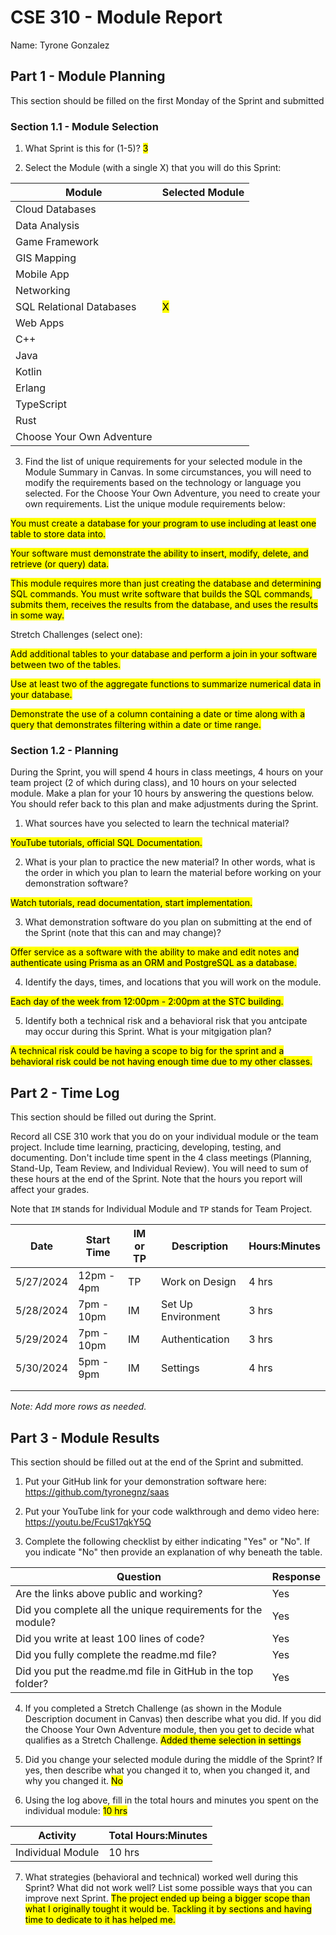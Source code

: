 # CSE 310 - Module Report

Name: Tyrone Gonzalez

## Part 1 - Module Planning

This section should be filled on the first Monday of the Sprint and submitted

### Section 1.1 - Module Selection

1. What Sprint is this for (1-5)? <mark>3

2. Select the Module (with a single X) that you will do this Sprint:

|Module                   |Selected Module|
|-------------------------|---------------|
|Cloud Databases          |               |
|Data Analysis            |               |
|Game Framework           |               |
|GIS Mapping              |               |
|Mobile App               |               |
|Networking               |               |
|SQL Relational Databases |         <mark>    X      |
|Web Apps                 |               |
|C++                      |               |
|Java                     |               |
|Kotlin                   |               |
|Erlang                   |               |
|TypeScript               |               |
|Rust                     |               |
|Choose Your Own Adventure|               |

3. Find the list of unique requirements for your selected module in the Module Summary in Canvas.  In some circumstances, you will need to modify the requirements based on the technology or language you selected.  For the Choose Your Own Adventure, you need to create your own requirements.  List the unique module requirements below:


<mark> You must create a database for your program to use including at least one table to store data into.

<mark> Your software must demonstrate the ability to insert, modify, delete, and retrieve (or query) data.

<mark> This module requires more than just creating the database and determining SQL commands. You must write software that builds the SQL commands, submits them, receives the results from the database, and uses the results in some way.

Stretch Challenges (select one):


<mark> Add additional tables to your database and perform a join in your software between two of the tables.

<mark> Use at least two of the aggregate functions to summarize numerical data in your database.

<mark> Demonstrate the use of a column containing a date or time along with a query that demonstrates filtering within a date or time range.

### Section 1.2 - Planning

During the Sprint, you will spend 4 hours in class meetings, 4 hours on your team project (2 of which during class), and 10 hours on your selected module.  Make a plan for your 10 hours by answering the questions below.  You should refer back to this plan and make adjustments during the Sprint.

1. What sources have you selected to learn the technical material?

<mark>YouTube tutorials, official SQL Documentation.

2. What is your plan to practice the new material?  In other words, what is the order in which you plan to learn the material before working on your demonstration software?

<mark>Watch tutorials, read documentation, start implementation.

3. What demonstration software do you plan on submitting at the end of the Sprint (note that this can and may change)?

<mark>Offer service as a software with the ability to make and edit notes and authenticate using Prisma as an ORM and PostgreSQL as a database.


4. Identify the days, times, and locations that you will work on the module.

<mark>Each day of the week from 12:00pm - 2:00pm at the STC building.

5. Identify both a technical risk and a behavioral risk that you antcipate may occur during this Sprint.  What is your mitgigation plan?

<mark>A technical risk could be having a scope to big for the sprint and a behavioral risk could be not having enough time due to my other classes.

## Part 2 - Time Log

This section should be filled out during the Sprint. 

Record all CSE 310 work that you do on your individual module or the team project.  Include time learning, practicing, developing, testing, and documenting.  Don't include time spent in the 4 class meetings (Planning, Stand-Up, Team Review, and Individual Review).  You will need to sum of these hours at the end of the Sprint. Note that the hours you report will affect your grades.

Note that `IM` stands for Individual Module and `TP` stands for Team Project.  

|Date      |Start Time|IM or TP|Description                                 |Hours:Minutes|
|----------|----------|--------|--------------------------------------------|-------------|
|      5/27/2024    |  12pm - 4pm        |   TP     |   Work on Design                                          |   4 hrs          | 
|   5/28/2024       | 7pm - 10pm         |  IM      |  Set Up Environment                                          |        3 hrs     |
| 5/29/2024         |   7pm - 10pm       |   IM     |   Authentication                                         |  3 hrs           |
|  5/30/2024        | 5pm - 9pm         |  IM      |  Settings                                          | 4 hrs            |
|          |          |        |                                            |             |
|          |          |        |                                            |             |

_Note: Add more rows as needed._


## Part 3 - Module Results

This section should be filled out at the end of the Sprint and submitted.

1. Put your GitHub link for your demonstration software here: https://github.com/tyronegnz/saas

2. Put your YouTube link for your code walkthrough and demo video here: https://youtu.be/FcuS17qkY5Q

3. Complete the following checklist by either indicating "Yes" or "No". If you indicate "No" then provide an explanation of why beneath the table.

|Question                                                    |Response|
|------------------------------------------------------------|--------|
|Are the links above public and working?                     |  Yes      |
|Did you complete all the unique requirements for the module?|    Yes    |
|Did you write at least 100 lines of code?                   |    Yes    |
|Did you fully complete the readme.md file?                  |    Yes    |
|Did you put the readme.md file in GitHub in the top folder? |    Yes    |

4. If you completed a Stretch Challenge (as shown in the Module Description document in Canvas) then describe what you did.  If you did the Choose Your Own Adventure module, then you get to decide what qualifies as a Stretch Challenge. <mark>Added theme selection in settings

5. Did you change your selected module during the middle of the Sprint?  If yes, then describe what you changed it to, when you changed it, and why you changed it. <mark>No

6. Using the log above, fill in the total hours and minutes you spent on the individual module: <mark> 10 hrs

|Activity         |Total Hours:Minutes|
|-----------------|-------------------|
|Individual Module|        10 hrs           |

7. What strategies (behavioral and technical) worked well during this Sprint?  What did not work well?  List some possible ways that you can improve next Sprint. <mark>The project ended up being a bigger scope than what I originally tought it would be. Tackling it by sections and having time to dedicate to it has helped me.

